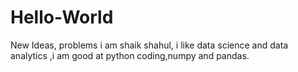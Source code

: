 # Hello-World
New Ideas, problems
i am shaik shahul, i like data science and data analytics ,i am good at python coding,numpy and pandas.
